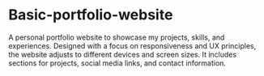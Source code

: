 # Basic-portfolio-website
A personal portfolio website to showcase my projects, skills, and experiences. Designed with a focus on responsiveness and UX principles, the website adjusts to different devices and screen sizes. It includes sections for projects, social media links, and contact information.

